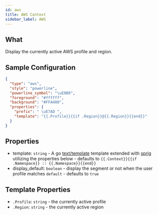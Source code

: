 ```yaml
---
id: aws
title: AWS Context
sidebar_label: AWS
---
```


## What

Display the currently active AWS profile and region.

## Sample Configuration

```json
{
  "type": "aws",
  "style": "powerline",
  "powerline_symbol": "\uE0B0",
  "foreground": "#ffffff",
  "background": "#FFA400",
  "properties": {
    "prefix": " \uE7AD ",
    "template": "{{.Profile}}{{if .Region}}@{{.Region}}{{end}}"
  }
}
```

## Properties

- template: `string` - A go [text/template][go-text-template] template extended with [sprig][sprig] utilizing the
properties below - defaults to `{{.Context}}{{if .Namespace}} :: {{.Namespace}}{{end}}`
- display_default: `boolean` - display the segment or not when the user profile matches `default` - defaults
to `true`

## Template Properties

- `.Profile`: `string` - the currently active profile
- `.Region`: `string` - the currently active region

[go-text-template]: https://golang.org/pkg/text/template/
[sprig]: https://masterminds.github.io/sprig/

